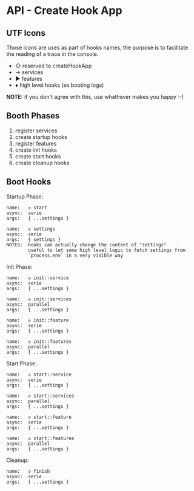 # API - Create Hook App

## UTF Icons

Those icons are uses as part of hooks names, the purpose is to facilitate the
reading of a trace in the console.

- ◇ reserved to createHookApp
- → services
- ▶ features
- ♦ high level hooks (es booting logs)

**NOTE:** if you don't agree with this, use whathever makes you happy :-)

## Booth Phases

1. register services
2. create startup hooks
3. register features
4. create init hooks
5. create start hooks
6. create cleanup hooks


## Boot Hooks

Startup Phase:

    name:   ◇ start
    async:  serie
    args:   { ...settings }
    
    name:   ◇ settings
    async:  serie
    args:   { settings }
    NOTES:  hooks can actually change the content of "settings"
            useful to let some high level logic to fetch settings from 
            `process.env` in a very visible way

Init Phase:

    name:   ◇ init::service
    async:  serie
    args:   { ...settings }

    name:   ◇ init::services
    async:  parallel
    args:   { ...settings }

    name:   ◇ init::feature
    async:  serie
    args:   { ...settings }

    name:   ◇ init::features
    async:  parallel
    args:   { ...settings }

Start Phase:

    name:   ◇ start::service
    async:  serie
    args:   { ...settings }

    name:   ◇ start::services
    async:  parallel
    args:   { ...settings }

    name:   ◇ start::feature
    async:  serie
    args:   { ...settings }

    name:   ◇ start::features
    async:  parallel
    args:   { ...settings }

Cleanup:

    name:   ◇ finish
    async:  serie
    args:   { ...settings }
